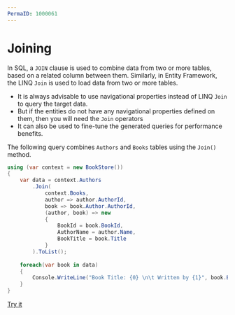 ```yaml
---
PermaID: 1000061
---
```


# Joining

In SQL, a `JOIN` clause is used to combine data from two or more tables, based on a related column between them. Similarly, in Entity Framework, the LINQ `Join` is used to load data from two or more tables. 

 - It is always advisable to use navigational properties instead of LINQ `Join` to query the target data. 
 - But if the entities do not have any navigational properties defined on them, then you will need the `Join` operators 
 - It can also be used to fine-tune the generated queries for performance benefits.

The following query combines `Authors` and `Books` tables using the `Join()` method.

```csharp
using (var context = new BookStore())
{
    var data = context.Authors
        .Join(
            context.Books,
            author => author.AuthorId,
            book => book.Author.AuthorId,
            (author, book) => new
            {
                BookId = book.BookId,
                AuthorName = author.Name,
                BookTitle = book.Title
            }
        ).ToList();
	
    foreach(var book in data)
    {
        Console.WriteLine("Book Title: {0} \n\t Written by {1}", book.BookTitle, book.AuthorName);
    }
}
```

[Try it](https://dotnetfiddle.net/yXTgHu)
